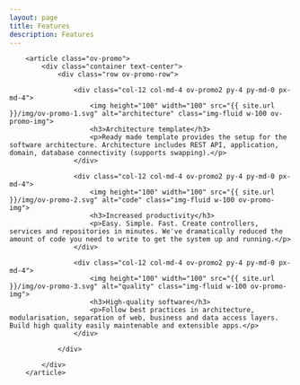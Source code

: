 ```yaml
---
layout: page
title: Features
description: Features
---
```


		<article class="ov-promo">
			<div class="container text-center">
				<div class="row ov-promo-row">

					<div class="col-12 col-md-4 ov-promo2 py-4 py-md-0 px-md-4">
						<img height="100" width="100" src="{{ site.url }}/img/ov-promo-1.svg" alt="architecture" class="img-fluid w-100 ov-promo-img">
						<h3>Architecture template</h3>
						<p>Ready made template provides the setup for the software architecture. Architecture includes REST API, application, domain, database connectivity (supports swapping).</p>
					</div>

					<div class="col-12 col-md-4 ov-promo2 py-4 py-md-0 px-md-4">
						<img height="100" width="100" src="{{ site.url }}/img/ov-promo-2.svg" alt="code" class="img-fluid w-100 ov-promo-img">
						<h3>Increased productivity</h3>
						<p>Easy. Simple. Fast. Create controllers, services and repositories in minutes. We've dramatically reduced the amount of code you need to write to get the system up and running.</p>
					</div>

					<div class="col-12 col-md-4 ov-promo2 py-4 py-md-0 px-md-4">
						<img height="100" width="100" src="{{ site.url }}/img/ov-promo-3.svg" alt="quality" class="img-fluid w-100 ov-promo-img">
						<h3>High-quality software</h3>
						<p>Follow best practices in architecture, modularisation, separation of web, business and data access layers. Build high quality easily maintenable and extensible apps.</p>
					</div>

				</div>
			
			</div> 
		</article>
